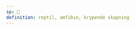 ```yaml
---
sp: 󱤁
definition: reptil, amfibie, krypende skapning
---
```

<!-- akesi are those slithery and crawly creatures that often feel scaly or cold. some of them like to hang out in water, but go on land a lot too. lots of them only hang out on land. -->